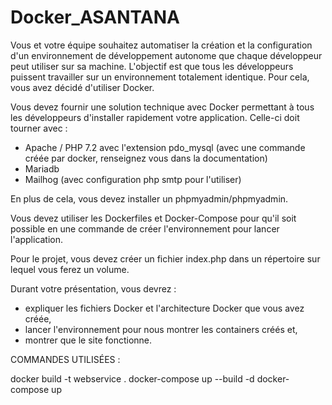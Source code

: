 # Docker_ASANTANA

Vous et votre équipe souhaitez automatiser la création et la configuration d'un environnement de développement autonome que chaque développeur peut utiliser sur sa machine. L'objectif est que tous les développeurs puissent travailler sur un environnement totalement identique.
Pour cela, vous avez décidé d'utiliser Docker. 

Vous devez fournir une solution technique avec Docker permettant à tous les développeurs d'installer rapidement votre application. Celle-ci doit tourner avec :
- Apache / PHP 7.2 avec l'extension pdo_mysql (avec une commande créée par docker, renseignez vous dans la documentation)
- Mariadb
- Mailhog (avec configuration php smtp pour l'utiliser)

En plus de cela, vous devez installer un phpmyadmin/phpmyadmin.

Vous devez utiliser les Dockerfiles et Docker-Compose pour qu'il soit possible en une commande de créer l'environnement pour lancer l'application.

Pour le projet, vous devez créer un fichier index.php dans un répertoire sur lequel vous ferez un volume.

Durant votre présentation, vous devrez :
- expliquer les fichiers Docker et l'architecture Docker que vous avez créée,
- lancer l'environnement pour nous montrer les containers créés et,
- montrer que le site fonctionne.

COMMANDES UTILISÉES :

docker build -t webservice .
docker-compose up --build -d
docker-compose up
